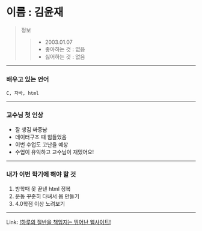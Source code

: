이름 : 김윤재
========

>정보
>	> * 2003.01.07  
>   > * 좋아하는 것 : 없음  
>   > * 싫어하는 것 : 없음

---
### 배우고 있는 언어

    C, 자바, html
---
### 교수님 첫 인상
* 잘 생김 ~~짜증남~~
* 데이터구조 때 힘들었음
* 이번 수업도 고난을 예상
* 수업이 유익하고 교수님이 재밌어요!
---
### 내가 이번 학기에 해야 할 것
1. 방학때 못 끝낸 html 정복
2. 운동 꾸준히 다녀서 몸 만들기
3. 4.0학점 이상 노려보기
---

Link: [!하루의 절반을 책임지는 뛰어난 웹사이트!][googlelink]

[googlelink]: https://youtube.com "Go google"